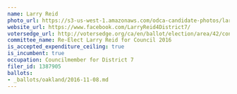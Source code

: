 ```yaml
---
name: Larry Reid
photo_url: https://s3-us-west-1.amazonaws.com/odca-candidate-photos/larry-reid.png
website_url: https://www.facebook.com/LarryReid4District7/
votersedge_url: http://votersedge.org/ca/en/ballot/election/area/42/contests/contest/13238/candidate/130763?&county=Alameda%20County&election_authority_id=1
committee_name: Re-Elect Larry Reid for Council 2016
is_accepted_expenditure_ceiling: true
is_incumbent: true
occupation: Councilmember for District 7
filer_id: 1387905
ballots:
- _ballots/oakland/2016-11-08.md
---
```

